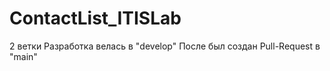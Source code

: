 # ContactList_ITISLab

2 ветки
Разработка велась в "develop"
После был создан Pull-Request в "main"
